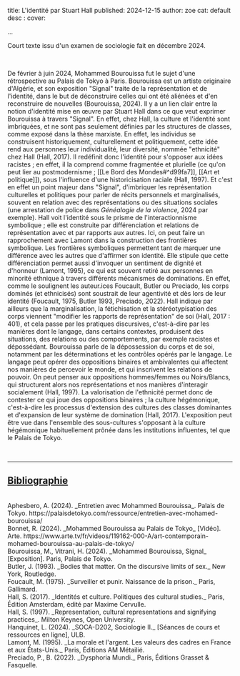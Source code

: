 title: L'identité par Stuart Hall
published: 2024-12-15
author: zoe
cat: default
desc : 
cover: 

...

Court texte issu d'un examen de sociologie fait en décembre 2024. 

<br>

De février à juin 2024, Mohammed Bourouissa fut le sujet d'une rétrospective au Palais de Tokyo à Paris. Bourouissa est un artiste originaire d'Algérie, et son exposition "Signal" traite de la représentation et de l'identité, dans le but de déconstruire celles qui ont été aliénées et d'en reconstruire de nouvelles (Bourouissa, 2024). Il y a un lien clair entre la notion d'identité mise en œuvre par Stuart Hall dans ce que veut exprimer Bourouissa à travers "Signal". En effet, chez Hall, la culture et l'identité sont imbriquées, et ne sont pas seulement définies par les structures de classes, comme exposé dans la thèse marxiste. En effet, les individus se construisent historiquement, culturellement et politiquement, cette idée rend aux personnes leur individualité, leur diversité, nommée "ethnicité" chez Hall (Hall, 2017). Il redéfinit donc l'identité pour s'opposer aux idées racistes ; en effet, il la comprend comme fragmentée et plurielle (ce qu'on peut lier au postmodernisme ; [[Le Bord des Mondes#^d99fa7]], [[Art et politique]]), sous l'influence d'une historicisation raciale (Hall, 1997). Et c'est en effet un point majeur dans "Signal", d'imbriquer les représentation culturelles et politiques pour parler de récits personnels et marginalisés, souvent en relation avec des représentations ou des situations sociales (une arrestation de police dans _Généalogie de la violence,_ 2024 par exemple). Hall voit l'identité sous le prisme de l'interactionnisme symbolique ; elle est construite par différenciation et relations de représentation avec et par rapports aux autres. Ici, on peut faire un rapprochement avec Lamont dans la construction des frontières symbolique. Les frontières symboliques permettent tant de marquer une différence avec les autres que d'affirmer son identité. Elle stipule que cette différenciation permet aussi d'invoquer un sentiment de dignité et d'honneur (Lamont, 1995), ce qui est souvent retiré aux personnes en minorité ethnique à travers différents mécanismes de dominations. En effet, comme le soulignent les auteur.ices Foucault, Butler ou Preciado, les corps dominés (et ethnicisés) sont soustrait de leur agentivité et dès lors de leur identité (Foucault, 1975, Butler 1993, Preciado, 2022). Hall indique par ailleurs que la marginalisation, la fétichisation et la stéréotypisation des corps viennent "modifier les rapports de représentation" de soi (Hall, 2017 : 401), et cela passe par les pratiques discursives, c'est-à-dire par les manières dont le langage, dans certains contextes, produisent des situations, des relations ou des comportements, par exemple racistes et dépossédant. Bourouissa parle de la dépossession du corps et de soi, notamment par les déterminations et les contrôles opérés par le langage. Le langage peut opérer des oppositions binaires et ambivalentes qui affectent nos manières de percevoir le monde, et qui inscrivent les relations de pouvoir. On peut penser aux oppositions hommes/femmes ou Noirs/Blancs, qui structurent alors nos représentations et nos manières d'interagir socialement (Hall, 1997). La valorisation de l'ethnicité permet donc de contester ce qui joue des oppositions binaires ; la culture hégémonique, c'est-à-dire les processus d'extension des cultures des classes dominantes et d'expansion de leur système de domination (Hall, 2017). L'exposition peut être vue dans l'ensemble des sous-cultures s'opposant à la culture hégémonique habituellement prônée dans les institutions influentes, tel que le Palais de Tokyo.

<br>

---

## <u> Bibliographie </u>
<br>
Aphesbero, A. (2024). _Entretien avec Mohammed Bourouissa_. Palais de Tokyo. https://palaisdetokyo.com/ressource/entretien-avec-mohamed-bourouissa/
<br>
Bonnet, R. (2024). _Mohammed Bourouissa au Palais de Tokyo_ [Vidéo]. Arte. https://www.arte.tv/fr/videos/119162-000-A/art-contemporain-mohamed-bourouissa-au-palais-de-tokyo/
<br>
Bourouissa, M., Vitrani, H. (2024). _Mohammed Bourouissa, Signal_ [Exposition]. Paris, Palais de Tokyo.
<br>
Butler, J. (1993). _Bodies that matter. On the discursive limits of sex._ New York, Routledge.
<br>
Foucault, M. (1975). _Surveiller et punir. Naissance de la prison._ Paris, Gallimard.
<br>
Hall, S. (2017). _Identités et culture. Politiques des cultural studies._ Paris, Édition Amsterdam, édité par Maxime Cervulle.
<br>
Hall, S. (1997). _Representation, cultural representations and signifying practices_. Milton Keynes, Open University.
<br>
Hanquinet, L. (2024). _SOCA-D202, Sociologie II._ [Séances de cours et ressources en ligne], ULB.
<br>
Lamont, M. (1995). _La morale et l'argent. Les valeurs des cadres en France et aux États-Unis._ Paris, Éditions AM Métailié.
<br>
Preciado, P., B. (2022). _Dysphoria Mundi._ Paris, Éditions Grasset & Fasquelle.
<br>